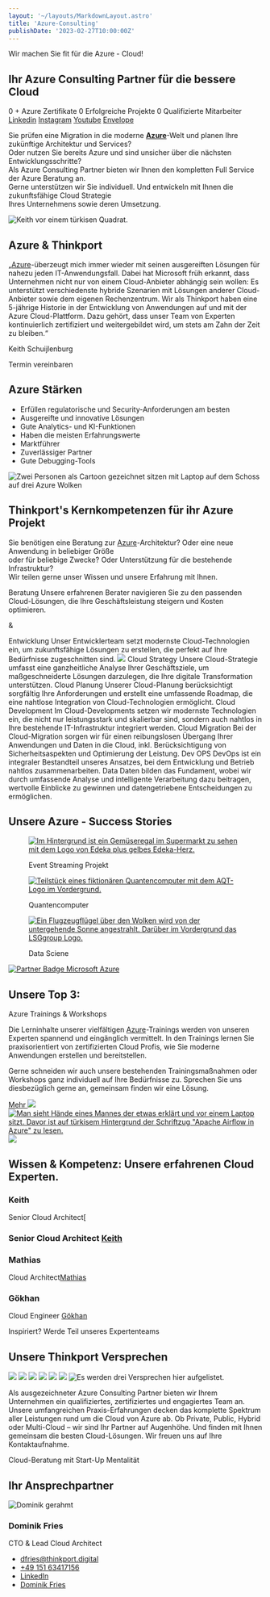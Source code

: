 ```yaml
---
layout: '~/layouts/MarkdownLayout.astro'
title: 'Azure-Consulting'
publishDate: '2023-02-27T10:00:00Z'
---
```


Wir machen Sie fit für die Azure - Cloud!

## Ihr Azure Consulting Partner für die bessere Cloud

0 + Azure Zertifikate 0 Erfolgreiche Projekte 0 Qualifizierte Mitarbeiter [Linkedin](https://www.linkedin.com/company/11759873) [Instagram](https://www.instagram.com/thinkport/) [Youtube](https://www.youtube.com/channel/UCnke3WYRT6bxuMK2t4jw2qQ) [Envelope](mailto:tdrechsel@thinkport.digital)

Sie prüfen eine Migration in die moderne **[Azure](https://thinkport.digital/was-ist-azure/)**\-Welt und planen Ihre zukünftige Architektur und Services?  
Oder nutzen Sie bereits Azure und sind unsicher über die nächsten Entwicklungsschritte?  
Als Azure Consulting Partner bieten wir Ihnen den kompletten Full Service der Azure Beratung an.  
Gerne unterstützen wir Sie individuell. Und entwickeln mit Ihnen die zukunftsfähige Cloud Strategie  
Ihres Unternehmens sowie deren Umsetzung.

![Keith vor einem türkisen Quadrat.](images/Keith-7-1-812x1024.png)

## Azure & Thinkport

„[Azure](https://thinkport.digital/was-ist-azure/)\-überzeugt mich immer wieder mit seinen ausgereiften Lösungen für nahezu jeden IT-Anwendungsfall. Dabei hat Microsoft früh erkannt, dass Unternehmen nicht nur von einem Cloud-Anbieter abhängig sein wollen: Es unterstützt verschiedenste hybride Szenarien mit Lösungen anderer Cloud-Anbieter sowie dem eigenen Rechenzentrum. Wir als Thinkport haben eine 5-jährige Historie in der Entwicklung von Anwendungen auf und mit der Azure Cloud-Plattform. Dazu gehört, dass unser Team von Experten kontinuierlich zertifiziert und weitergebildet wird, um stets am Zahn der Zeit zu bleiben.“

Keith Schuijlenburg

Termin vereinbaren[](#linksection)

## Azure Stärken

- Erfüllen regulatorische und Security-Anforderungen am besten
- Ausgereifte und innovative Lösungen
- Gute Analytics- und KI-Funktionen
- Haben die meisten Erfahrungswerte
- Marktführer
- Zuverlässiger Partner
- Gute Debugging-Tools

![Zwei Personen als Cartoon gezeichnet sitzen mit Laptop auf dem Schoss auf drei Azure Wolken](images/Group-6-1024x902.png)[](#linksection)

## Thinkport's Kernkompetenzen für ihr Azure Projekt

Sie benötigen eine Beratung zur [Azure](https://thinkport.digital/was-ist-azure/)\-Architektur? Oder eine neue Anwendung in beliebiger Größe  
oder für beliebige Zwecke? Oder Unterstützung für die bestehende Infrastruktur?  
Wir teilen gerne unser Wissen und unsere Erfahrung mit Ihnen.

Beratung Unsere erfahrenen Berater navigieren Sie zu den passenden Cloud-Lösungen, die Ihre Geschäftsleistung steigern und Kosten optimieren.

&

Entwicklung Unser Entwicklerteam setzt modernste Cloud-Technologien ein, um zukunftsfähige Lösungen zu erstellen, die perfekt auf Ihre Bedürfnisse zugeschnitten sind. ![](images/Linien.png) Cloud Strategy Unsere Cloud-Strategie umfasst eine ganzheitliche Analyse Ihrer Geschäftsziele, um maßgeschneiderte Lösungen darzulegen, die Ihre digitale Transformation unterstützen. Cloud Planung Unserer Cloud-Planung berücksichtigt sorgfältig Ihre Anforderungen und erstellt eine umfassende Roadmap, die eine nahtlose Integration von Cloud-Technologien ermöglicht. Cloud Development Im Cloud-Developments setzen wir modernste Technologien ein, die nicht nur leistungsstark und skalierbar sind, sondern auch nahtlos in Ihre bestehende IT-Infrastruktur integriert werden. Cloud Migration Bei der Cloud-Migration sorgen wir für einen reibungslosen Übergang Ihrer Anwendungen und Daten in die Cloud, inkl. Berücksichtigung von Sicherheitsaspekten und Optimierung der Leistung. Dev OPS DevOps ist ein integraler Bestandteil unseres Ansatzes, bei dem Entwicklung und Betrieb nahtlos zusammenarbeiten. Data Daten bilden das Fundament, wobei wir durch umfassende Analyse und intelligente Verarbeitung dazu beitragen, wertvolle Einblicke zu gewinnen und datengetriebene Entscheidungen zu ermöglichen.

## Unsere Azure - Success Stories

<figure>

[![Im Hintergrund ist ein Gemüseregal im Supermarkt zu sehen mit dem Logo von Edeka plus gelbes Edeka-Herz.](images/2.webp)](https://thinkport.digital/reta-award-winning-cooperation/)

<figcaption>

Event Streaming Projekt

</figcaption>

</figure>

<figure>

[![Teilstück eines fiktionären Quantencomputer mit dem AQT-Logo im Vordergrund.](images/3-1.webp)](https://thinkport.digital/azure-cloud-fuer-den-ersten-quantencomputer/)

<figcaption>

Quantencomputer

</figcaption>

</figure>

<figure>

[![Ein Flugzeugflügel über den Wolken wird von der untergehende Sonne angestrahlt. Darüber im Vordergrund das LSGgroup Logo.](images/1.webp)](https://thinkport.digital/azure-data-analytics-infrastruktur-fur-lsg/)

<figcaption>

Data Sciene

</figcaption>

</figure>

[![Partner Badge Microsoft Azure](images/Microsoft_Azure_724x720-non_ecking.png)](https://appsource.microsoft.com/de-DE/marketplace/partner-dir/12e29f7c-8633-4490-ab9d-95ba84981681/overview)

## Unsere Top 3:

Azure Trainings & Workshops

Die Lerninhalte unserer vielfältigen [Azure](https://thinkport.digital/was-ist-azure/)\-Trainings werden von unseren Experten spannend und eingänglich vermittelt. In den Trainings lernen Sie praxisorientiert von zertifizierten Cloud Profis, wie Sie moderne Anwendungen erstellen und bereitstellen.

Gerne schneiden wir auch unsere bestehenden Trainingsmaßnahmen oder Workshops ganz individuell auf Ihre Bedürfnisse zu. Sprechen Sie uns diesbezüglich gerne an, gemeinsam finden wir eine Lösung.

[Mehr ](https://thinkport.digital/cloud-trainings-workshops/)[![](images/Terraform-1024x463.png) ](https://thinkport.digital/terraform-fuer-azure-lernen/)[![Man sieht Hände eines Mannes der etwas erklärt und vor einem Laptop sitzt. Davor ist auf türkisem Hintergrund der Schriftzug "Apache Airflow in Azure" zu lesen.](images/Apache-Airflow-in-Azure-1024x463.webp) ](https://thinkport.digital/airflow-in-der-cloud/)[![](images/Apache-Airflow-in-Azure-2-1024x463.webp)](https://thinkport.digital/datenplattform-mit-azure-und-databricks/)

## Wissen & Kompetenz: Unsere erfahrenen Cloud Experten.

### Keith

Senior Cloud Architect[

### Senior Cloud Architect [Keith](mailto:kontakt@thinkport.digital)

### Mathias

Cloud Architect[Mathias](mailto:mbecher@thinkport.digital)

### Gökhan

Cloud Engineer [Gökhan](mailto:gyildirim@thinkport.digital)

Inspiriert? Werde Teil unseres Expertenteams

[](https://thinkport.digital/karriere-in-der-cloud/)

## Unsere Thinkport Versprechen

![](images/Frame-10.png) ![](images/Frame-13.png) ![](images/Frame-14.png) ![](images/Frame-11.png) ![](images/Frame-12.png) ![](images/Frame-15.png) ![Es werden drei Versprechen hier aufgelistet.](images/TP-Versprechen.png)

Als ausgezeichneter Azure Consulting Partner bieten wir Ihrem Unternehmen ein qualifiziertes, zertifiziertes und engagiertes Team an. Unsere umfangreichen Praxis-Erfahrungen decken das komplette Spektrum aller Leistungen rund um die Cloud von Azure ab. Ob Private, Public, Hybrid oder Multi-Cloud – wir sind Ihr Partner auf Augenhöhe. Und finden mit Ihnen gemeinsam die besten Cloud-Lösungen. Wir freuen uns auf Ihre Kontaktaufnahme.

Cloud-Beratung mit Start-Up Mentalität

## Ihr Ansprechpartner

![Dominik gerahmt](images/Dominik_mH-2.png)

### Dominik Fries

CTO & Lead Cloud Architect

- [dfries@thinkport.digital](mailto:dfries@thinkport.digital)
- [+49 151 63417156](tel:+4915163417156)
- [LinkedIn](https://www.linkedin.com/in/dominik-fries-497ab7107/?originalSubdomain=de)
- [Dominik Fries](https://www.xing.com/profile/Dominik_Fries5)

